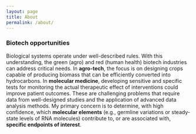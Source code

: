 ```yaml
---
layout: page
title: About
permalink: /about/
---
```


### Biotech opportunities  

Biological systems operate under well-described rules. With this understanding, the green (agro) and red (human health) biotech industries can address critical needs. In <b>agro-tech</b>, the focus is on designing crops capable of producing biomass that can be efficiently converted into hydrocarbons. In <b>molecular medicine</b>, developing sensitive and specific tests for monitoring the actual therapeutic effect of interventions could improve patient outcomes. These are challenging problems that require data from well-designed studies and the application of advanced data analysis methods. My primary concern is to determine, with high confidence, which <b>molecular elements</b> (e.g., germline variations or steady-state levels of RNA molecules) contribute to, or are associated with, <b>specific endpoints of interest</b>.
